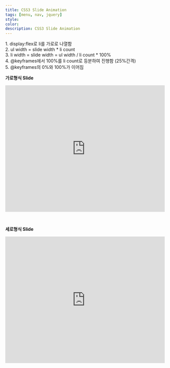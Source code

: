 ```yaml
---
title: CSS3 Slide Animation
tags: [menu, nav, jquery]
style: 
color: 
description: CSS3 Slide Animation
---
```


<p>
    1. display:flex로 li를 가로로 나열함<br/>
    2. ul width = slide width * li count<br/>
    3. li width = slide width = ul width / li count * 100%<br/>
    4. @keyframes에서 100%를 li count로 등분하여 진행함 (25%간격)<br/>
    5. @keyframes의 0%와 100%가 이어짐
</p>


<b>가로형식 Slide</b>

<iframe height="400" width="100%" style="margin-bottom:30px" src="https://codepen.io/qrtukjrg-the-flexboxer/embed/poPRvGw?default-tab=html%2Cresult" frameborder="no" loading="lazy" allowtransparency="true" allowfullscreen="true">
</iframe>


<b>세로형식 Slide</b>

<iframe height="400" width="100%"  title="" src="https://codepen.io/qrtukjrg-the-flexboxer/embed/rNmjVaK?default-tab=html%2Cresult" frameborder="no" loading="lazy" allowtransparency="true" allowfullscreen="true">
</iframe>